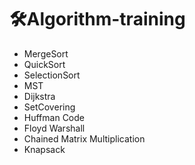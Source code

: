 # 🛠️Algorithm-training
- MergeSort
- QuickSort
- SelectionSort
- MST
- Dijkstra
- SetCovering
- Huffman Code
- Floyd Warshall
- Chained Matrix Multiplication
- Knapsack
